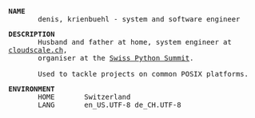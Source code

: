 <samp>
<p>
<b>NAME</b><br>
       denis, krienbuehl - system and software engineer
</p>

<p>
<b>DESCRIPTION</b><br>
       Husband and father at home, system engineer at <a href="https://www.cloudscale.ch">cloudscale.ch</a>,<br>
       organiser at the <a href="https://python-summit.ch">Swiss Python Summit</a>.
       <br><br>
       Used to tackle projects on common POSIX platforms.
</p>

<p>
<b>ENVIRONMENT</b><br>
       HOME       Switzerland<br>
       LANG       en_US.UTF-8 de_CH.UTF-8
</p>
</samp>
